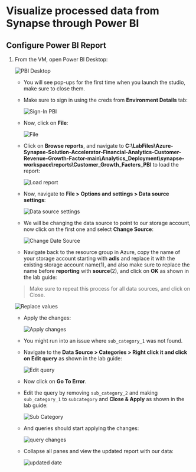 # Visualize processed data from Synapse through Power BI

## Configure Power BI Report

1. From the VM, open Power BI Desktop:

    ![PBI Desktop](https://github.com/CloudLabsAI-Azure/Azure-Synapse-Solution-Accelerator-Financial-Analytics-Customer-Revenue-Growth-Factor/blob/main/images/39.png?raw=true)

   - You will see pop-ups for the first time when you launch the studio, make sure to close them.
   
   - Make sure to sign in using the creds from **Environment Details** tab:
   
     ![Sign-In PBI](https://github.com/CloudLabsAI-Azure/Azure-Synapse-Solution-Accelerator-Financial-Analytics-Customer-Revenue-Growth-Factor/blob/main/images/40.png?raw=true)
     
   - Now, click on **File**:
   
     ![File](https://github.com/CloudLabsAI-Azure/Azure-Synapse-Solution-Accelerator-Financial-Analytics-Customer-Revenue-Growth-Factor/blob/main/images/41.png?raw=true)
     
   - Click on **Browse reports**, and navigate to **C:\LabFiles\Azure-Synapse-Solution-Accelerator-Financial-Analytics-Customer-Revenue-Growth-Factor-main\Analytics_Deployment\synapse-workspace\reports\Customer_Growth_Facters_PBI** to load the report:
   
     ![Load report](https://github.com/CloudLabsAI-Azure/Azure-Synapse-Solution-Accelerator-Financial-Analytics-Customer-Revenue-Growth-Factor/blob/main/images/42.png?raw=true)
     
   - Now, navigate to **File > Options and settings > Data source settings**:
   
     ![Data source settings](https://github.com/CloudLabsAI-Azure/Azure-Synapse-Solution-Accelerator-Financial-Analytics-Customer-Revenue-Growth-Factor/blob/main/images/43.png?raw=true)
     
   - We will be changing the data source to point to our storage account, now click on the first one and select **Change Source**:
   
     ![Change Date Source](https://github.com/CloudLabsAI-Azure/Azure-Synapse-Solution-Accelerator-Financial-Analytics-Customer-Revenue-Growth-Factor/blob/main/images/44.png?raw=true)
     
   - Navigate back to the resource group in Azure, copy the name of your storage account starting with **adls** and replace it with the existing storage account name(1), and also make sure to replace the name before **reporting** with **source**(2), and click on **OK** as shown in the lab guide:
   > Make sure to repeat this process for all data sources, and click on Close.
   
     ![Replace values](https://github.com/CloudLabsAI-Azure/Azure-Synapse-Solution-Accelerator-Financial-Analytics-Customer-Revenue-Growth-Factor/blob/main/images/45.png?raw=true)
     
   - Apply the changes:
   
     ![Apply changes](https://github.com/CloudLabsAI-Azure/Azure-Synapse-Solution-Accelerator-Financial-Analytics-Customer-Revenue-Growth-Factor/blob/main/images/46.png?raw=true)
     
   - You might run into an issue where `sub_category_1` was not found.
   - Navigate to the **Data Source > Categories > Right click it and click on Edit query** as shown in the lab guide:
   
     ![Edit query](https://github.com/CloudLabsAI-Azure/Azure-Synapse-Solution-Accelerator-Financial-Analytics-Customer-Revenue-Growth-Factor/blob/main/images/47.png?raw=true)
     
   - Now click on **Go To Error**.
   - Edit the query by removing `sub_category_2` and making `sub_category_1` to `subcategory` and **Close & Apply** as shown in the lab guide:
   
     ![Sub Category](https://github.com/CloudLabsAI-Azure/Azure-Synapse-Solution-Accelerator-Financial-Analytics-Customer-Revenue-Growth-Factor/blob/main/images/48.png?raw=true)
     
   - And queries should start applying the changes:
   
     ![query changes](https://github.com/CloudLabsAI-Azure/Azure-Synapse-Solution-Accelerator-Financial-Analytics-Customer-Revenue-Growth-Factor/blob/main/images/49.png?raw=true)
     
   - Collapse all panes and view the updated report with our data:
   
     ![updated date](https://github.com/CloudLabsAI-Azure/Azure-Synapse-Solution-Accelerator-Financial-Analytics-Customer-Revenue-Growth-Factor/blob/main/images/50.png?raw=true)
